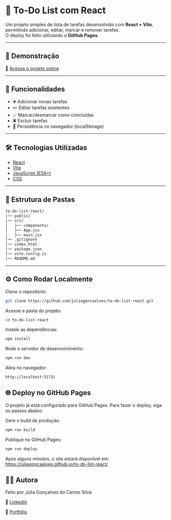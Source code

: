 # 📝 To-Do List com React

Um projeto simples de lista de tarefas desenvolvido com **React + Vite**, permitindo adicionar, editar, marcar e remover tarefas.  
O deploy foi feito utilizando o **GitHub Pages**.

---

## 🚀 Demonstração

🔗 [Acesse o projeto online](https://juliagoncaalves.github.io/to-do-list-react/)

---

## 📌 Funcionalidades

- ➕ Adicionar novas tarefas
- ✏️ Editar tarefas existentes
- ✅ Marcar/desmarcar como concluídas
- ❌ Excluir tarefas
- 💾 Persistência no navegador (localStorage)

---

## 🛠️ Tecnologias Utilizadas

- [React](https://react.dev/)
- [Vite](https://vitejs.dev/)
- [JavaScript (ES6+)](https://developer.mozilla.org/pt-BR/docs/Web/JavaScript)
- [CSS](https://developer.mozilla.org/pt-BR/docs/Web/CSS)

---

## 📂 Estrutura de Pastas

```bash
to-do-list-react/
│── public/
│── src/
│   ├── components/
│   ├── App.jsx
│   ├── main.jsx
│── .gitignore
│── index.html
│── package.json
│── vite.config.js
│── README.md
```

---

## ⚙️ Como Rodar Localmente

Clone o repositório:

```bash
git clone https://github.com/juliagoncaalves/to-do-list-react.git
```

Acesse a pasta do projeto:

```bash
cd to-do-list-react
```

Instale as dependências:

```bash
npm install
```

Rode o servidor de desenvolvimento:

```bash
npm run dev
```

Abra no navegador:

```bash
http://localhost:5173/
```

## 🌐 Deploy no GitHub Pages

O projeto já está configurado para GitHub Pages.
Para fazer o deploy, siga os passos abaixo:

Gere o build de produção:

```bash
npm run build
```

Publique no GitHub Pages:

```bash
npm run deploy
```

Após alguns minutos, o site estará disponível em:
https://juliagoncaalves.github.io/to-do-list-react/

## 👩‍💻 Autora

Feito por Júlia Gonçalves do Carmo Silva

🔗 [LinkedIn](https://www.linkedin.com/in/juliagoncaalves/)

🔗 [Portfólio](https://github.com/juliagoncaalves)
